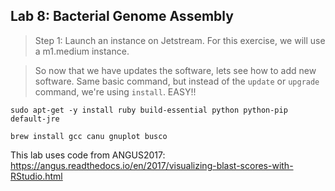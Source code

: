 Lab 8: Bacterial Genome Assembly
--


> Step 1: Launch an instance on Jetstream. For this exercise, we will use a m1.medium instance.

> So now that we have updates the software, lets see how to add new software. Same basic command, but instead of the `update` or `upgrade` command, we're using `install`. EASY!!

```
sudo apt-get -y install ruby build-essential python python-pip default-jre
```


```
brew install gcc canu gnuplot busco
```



This lab uses code from ANGUS2017: https://angus.readthedocs.io/en/2017/visualizing-blast-scores-with-RStudio.html
